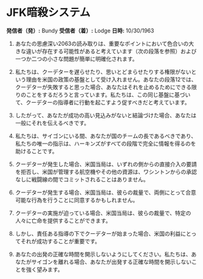 # JFK暗殺システム

**発信者（発）:** Bundy
**受信者（着）:** Lodge
**日時:** 10/30/1963

1. あなたの思慮深い2063の読み取りは、重要なポイントにおいて色合いの大きな違いが存在する可能性があると考えています（次の段落を参照）および一つか二つの小さな問題が簡単に明確化されます。

2. 私たちは、クーデターを遅らせたり、思いとどまらせたりする権限がないという理由を米国の政策の基盤として受け入れません。あなたの段落12では、クーデターが失敗すると思った場合、あなたはそれを止めるためにできる限りのことをするだろうと言っています。私たちは、この同じ基盤に基づいて、クーデターの指導者に行動を起こすよう促すべきだと考えています。

3. したがって、あなたが成功の高い見込みがないと結論づけた場合、あなたは一般にそれを伝えるべきです。

4. 私たちは、サイゴンにいる間、あなたが国のチームの長であるべきであり、私たちの唯一の指示は、ハーキンズがすべての段階で完全に情報を得るのを助けることです。

5. クーデターが発生した場合、米国当局は、いずれの側からの直接介入の要請を拒否し、米国が管理する航空機やその他の資源は、ワシントンからの承認なしに戦闘線の間でコミットされることはありません。

6. クーデターが発生する場合、米国当局は、彼らの裁量で、両側にとって合意可能な行為を行うことに同意するかもしれません。

7. クーデターの実施が迫っている場合、米国当局は、彼らの裁量で、特定の人々に亡命を提供することができます。

8. しかし、責任ある指導の下でクーデターが始まった場合、米国の利益にとってそれが成功することが重要です。

9. あなたの出発の正確な時間を開示しないようにしてください。私たちは、あなたがサイゴンを離れる場合、あなたが出発する正確な時間を開示しないことを強く望みます。